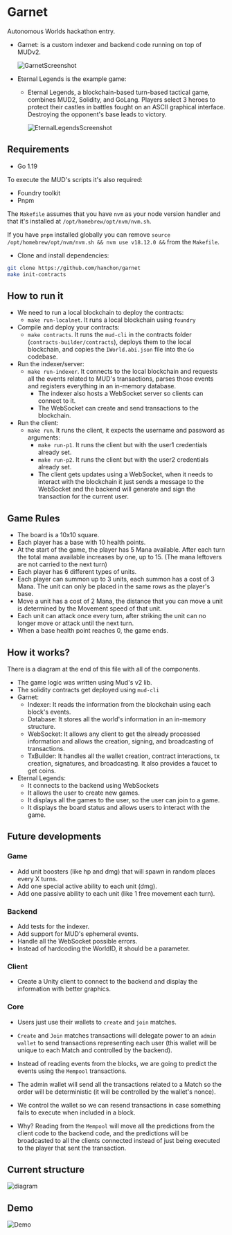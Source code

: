 # Garnet

Autonomous Worlds hackathon entry.

- Garnet: is a custom indexer and backend code running on top of MUDv2.

  ![GarnetScreenshot](garnet.png)

- Eternal Legends is the example game:

  - Eternal Legends, a blockchain-based turn-based tactical game, combines MUD2, Solidity, and GoLang. Players select 3 heroes to protect their castles in battles fought on an ASCII graphical interface. Destroying the opponent's base leads to victory.

    ![EternalLegendsScreenshot](eternallegends.png)

## Requirements

- Go 1.19

To execute the MUD's scripts it's also required:

- Foundry toolkit
- Pnpm

The `Makefile` assumes that you have `nvm` as your node version handler and that it's installed at `/opt/homebrew/opt/nvm/nvm.sh`.

If you have `pnpm` installed globally you can remove `source /opt/homebrew/opt/nvm/nvm.sh && nvm use v18.12.0 &&` from the `Makefile`.

- Clone and install dependencies:

```sh
git clone https://github.com/hanchon/garnet
make init-contracts
```

## How to run it

- We need to run a local blockchain to deploy the contracts:
  - `make run-localnet`. It runs a local blockchain using `foundry`
- Compile and deploy your contracts:
  - `make contracts`. It runs the `mud-cli` in the contracts folder (`contracts-builder/contracts`), deploys them to the local blockchain, and copies the `IWorld.abi.json` file into the `Go` codebase.
- Run the indexer/server:
  - `make run-indexer`. It connects to the local blockchain and requests all the events related to MUD's transactions, parses those events and registers everything in an in-memory database.
    - The indexer also hosts a WebSocket server so clients can connect to it.
    - The WebSocket can create and send transactions to the blockchain.
- Run the client:
  - `make run`. It runs the client, it expects the username and password as arguments:
    - `make run-p1`. It runs the client but with the user1 credentials already set.
    - `make run-p2`. It runs the client but with the user2 credentials already set.
    - The client gets updates using a WebSocket, when it needs to interact with the blockchain it just sends a message to the WebSocket and the backend will generate and sign the transaction for the current user.

## Game Rules

- The board is a 10x10 square.
- Each player has a base with 10 health points.
- At the start of the game, the player has 5 Mana available. After each turn the total mana available increases by one, up to 15. (The mana leftovers are not carried to the next turn)
- Each player has 6 different types of units.
- Each player can summon up to 3 units, each summon has a cost of 3 Mana. The unit can only be placed in the same rows as the player's base.
- Move a unit has a cost of 2 Mana, the distance that you can move a unit is determined by the Movement speed of that unit.
- Each unit can attack once every turn, after striking the unit can no longer move or attack until the next turn.
- When a base health point reaches 0, the game ends.

## How it works?

There is a diagram at the end of this file with all of the components.

- The game logic was written using Mud's v2 lib.
- The solidity contracts get deployed using `mud-cli`
- Garnet:
  - Indexer: It reads the information from the blockchain using each block's events.
  - Database: It stores all the world's information in an in-memory structure.
  - WebSocket: It allows any client to get the already processed information and allows the creation, signing, and broadcasting of transactions.
  - TxBuilder: It handles all the wallet creation, contract interactions, tx creation, signatures, and broadcasting. It also provides a faucet to get coins.
- Eternal Legends:
  - It connects to the backend using WebSockets
  - It allows the user to create new games.
  - It displays all the games to the user, so the user can join to a game.
  - It displays the board status and allows users to interact with the game.

## Future developments

### Game

- Add unit boosters (like hp and dmg) that will spawn in random places every X turns.
- Add one special active ability to each unit (dmg).
- Add one passive ability to each unit (like 1 free movement each turn).

### Backend

- Add tests for the indexer.
- Add support for MUD's ephemeral events.
- Handle all the WebSocket possible errors.
- Instead of hardcoding the WorldID, it should be a parameter.

### Client

- Create a Unity client to connect to the backend and display the information with better graphics.

### Core

- Users just use their wallets to `create` and `join` matches.

- `Create` and `Join` matches transactions will delegate power to an `admin wallet` to send transactions representing each user (this wallet will be unique to each Match and controlled by the backend).

- Instead of reading events from the blocks, we are going to predict the events using the `Mempool` transactions.

- The admin wallet will send all the transactions related to a Match so the order will be deterministic (it will be controlled by the wallet's nonce).

- We control the wallet so we can resend transactions in case something fails to execute when included in a block.

- Why? Reading from the `Mempool` will move all the predictions from the client code to the backend code, and the predictions will be broadcasted to all the clients connected instead of just being executed to the player that sent the transaction.

## Current structure

![diagram](diagram.png)

## Demo

![Demo](demo.gif)
